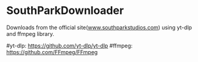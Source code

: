 # SouthParkDownloader
Downloads from the official site(www.southparkstudios.com) using yt-dlp and ffmpeg library.

#yt-dlp: https://github.com/yt-dlp/yt-dlp
#ffmpeg: https://github.com/FFmpeg/FFmpeg
